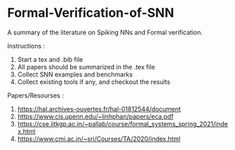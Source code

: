 # Formal-Verification-of-SNN

A summary of the literature on Spiking NNs and Formal verification.

Instructions : 
1) Start a tex and .bib file
2) All papers should be summarized in the .tex file
3) Collect SNN examples and benchmarks
4) Collect existing tools if any, and checkout the results

Papers/Resourses : 
1) https://hal.archives-ouvertes.fr/hal-01812544/document
2) https://www.cis.upenn.edu/~linhphan/papers/eca.pdf
3) https://cse.iitkgp.ac.in/~pallab/course/formal_systems_spring_2021/index.html
4) https://www.cmi.ac.in/~sri/Courses/TA/2020/index.html
